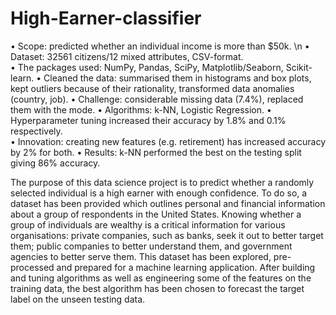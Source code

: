 # High-Earner-classifier
•	Scope: predicted whether an individual income is more than $50k. \n
•	Dataset: 32561 citizens/12 mixed attributes, CSV-format.  
•	The packages used: NumPy, Pandas, SciPy, Matplotlib/Seaborn, Scikit-learn. 
•	Cleaned the data: summarised them in histograms and box plots, kept outliers because of their rationality, transformed data anomalies (country, job). 
•	Challenge: considerable missing data (7.4%), replaced them with the mode. 
•	Algorithms: k-NN, Logistic Regression.
•	Hyperparameter tuning increased their accuracy by 1.8% and 0.1% respectively.  
•	Innovation: creating new features (e.g. retirement) has increased accuracy by 2% for both. 
•	Results: k-NN performed the best on the testing split giving 86% accuracy. 

The purpose of this data science project is to predict whether a randomly selected individual is a high earner with enough confidence. To do so, a dataset has been provided which outlines personal and financial information about a group of respondents in the United States. Knowing whether a group of individuals are wealthy is a critical information for various organisations: private companies, such as banks, seek it out to better target them; public companies to better understand them, and government agencies to better serve them. This dataset has been explored, pre-processed and prepared for a machine learning application. After building and tuning algorithms as well as engineering some of the features on the training data, the best algorithm has been chosen to forecast the target label on the unseen testing data. 

